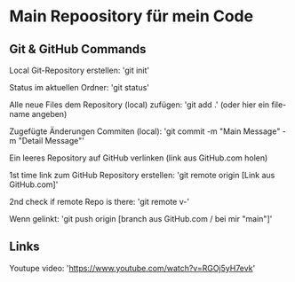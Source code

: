 # Main Repoository für mein Code

## Git & GitHub Commands

Local Git-Repository erstellen: 'git init'

Status im aktuellen Ordner: 'git status'

Alle neue Files dem Repository (local) zufügen: 'git add .' (oder hier ein file-name angeben)

Zugefügte Änderungen Commiten (local): 'git commit -m "Main Message" -m "Detail Message"'


Ein leeres Repository auf GitHub verlinken (link aus GitHub.com holen)

1st time link zum GitHub Repository erstellen: 'git remote origin [Link aus GitHub.com]'

2nd check if remote Repo is there: 'git remote v-'

Wenn gelinkt: 'git push origin [branch aus GitHub.com / bei mir "main"]'

## Links

Youtupe video: 'https://www.youtube.com/watch?v=RGOj5yH7evk'